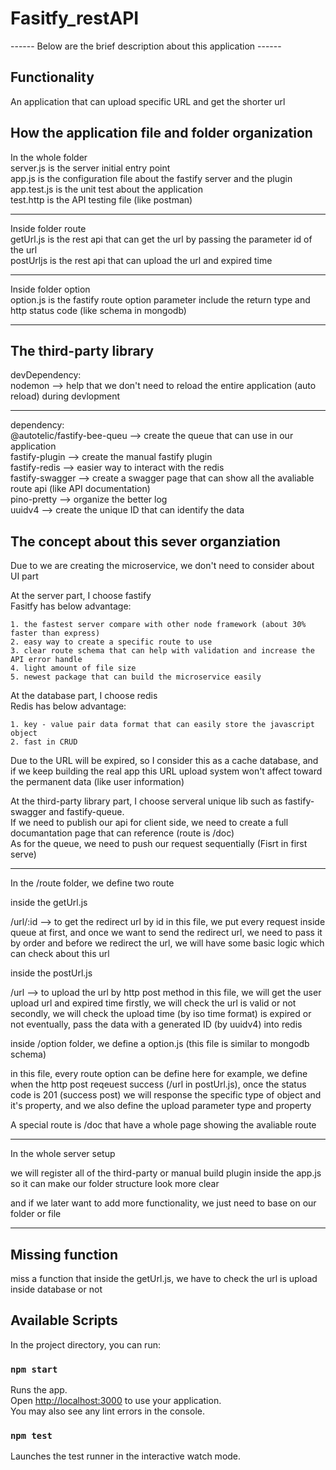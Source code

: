 # Fasitfy_restAPI

------  Below are the brief description about this application ------

## Functionality
An application that can upload specific URL and get the shorter url

## How the application file and folder organization
In the whole folder \
server.js is the server initial entry point \
app.js is the configuration file about the fastify server and the plugin \
app.test.js is the unit test about the application \
test.http is the API testing file (like postman)

----------------------------------------------------------------

Inside folder route \
getUrl.js is the rest api that can get the url by passing the parameter id of the url \
postUrljs is the rest api that can upload the url and expired time

----------------------------------------------------------------

Inside folder option \
option.js is the fastify route option parameter include the return type and http status code (like schema in mongodb)

----------------------------------------------------------------

## The third-party library
devDependency: \
nodemon --> help that we don't need to reload the entire application (auto reload) during devlopment

----------------------------------------------------------------

dependency: \
@autotelic/fastify-bee-queu --> create the queue that can use in our application \
fastify-plugin --> create the manual fastify plugin \
fastify-redis --> easier way to interact with the redis \
fastify-swagger --> create a swagger page that can show all the avaliable route api (like API documentation) \
pino-pretty --> organize the better log \
uuidv4 --> create the unique ID that can identify the data

## The concept about this sever organziation
Due to we are creating the microservice, we don't need to consider about UI part

At the server part, I choose fastify \
Fasitfy has below advantage: 

    1. the fastest server compare with other node framework (about 30% faster than express) 
    2. easy way to create a specific route to use 
    3. clear route schema that can help with validation and increase the API error handle 
    4. light amount of file size 
    5. newest package that can build the microservice easily

At the database part, I choose redis \
Redis has below advantage: 

    1. key - value pair data format that can easily store the javascript object 
    2. fast in CRUD 

Due to the URL will be expired, so I consider this as a cache database, and if we keep building the real app
this URL upload system won't affect toward the permanent data (like user information)

At the third-party library part, I choose serveral unique lib such as fastify-swagger and fastify-queue. \
If we need to publish our api for client side, we need to create a full documantation page that can reference (route is /doc) \
As for the queue, we need to push our request sequentially (Fisrt in first serve)

----------------------------------------------------------------

In the /route folder, we define two route

inside the getUrl.js 

/url/:id --> to get the redirect url by id 
in this file, we put every request inside queue at first, and once we want to send the redirect url, we need to pass it by order
and before we redirect the url, we will have some basic logic which can check about this url


inside the postUrl.js 

/url --> to upload the url by http post method 
in this file, we will get the user upload url and expired time 
firstly, we will check the url is valid or not 
secondly, we will check the upload time (by iso time format) is expired or not 
eventually, pass the data with a generated ID (by uuidv4) into redis


inside /option folder, we define a option.js (this file is similar to mongodb schema) 

in this file, every route option can be define here 
for example, we define when the http post reqeuest success (/url in postUrl.js), once the status code is 201 (success post)
we will response the specific type of object and it's property, and we also define the upload parameter type and property


A special route is /doc that have a whole page showing the avaliable route

----------------------------------------------------------------

In the whole server setup

we will register all of the third-party or manual build plugin inside the app.js
so it can make our folder structure look more clear

and if we later want to add more functionality, we just need to base on our folder or file

----------------------------------------------------------------
## Missing function
miss a function that inside the getUrl.js, we have to check the url is upload inside database or not

## Available Scripts
In the project directory, you can run:

### `npm start`

Runs the app.\
Open [http://localhost:3000](http://localhost:3000) to use your application.\
You may also see any lint errors in the console.

### `npm test`

Launches the test runner in the interactive watch mode.